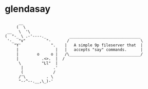 glendasay
=========


          __
         (  \
     __   \  '\
    (  "-_ \ .-'----._          _______________________________    
     '-_  "v"         "-       /                               \ 
        "Y'             ".    |   A simple 9p fileserver that  |
         |                |   |   accepts "say" commands.      |
         |        o     o |   /\_______________________________/ 
         |          .<>.  |  /  
          \         "Ll"  |
           |             .'
           (             /
          /'\         . \
          "--^--.__,\_)-'



